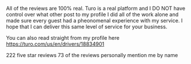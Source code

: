 All of the reviews are 100% real. Turo is a real platform and I DO NOT have control over what other post to my profile
I did all of the work alone and made sure every guest had a pheonomenal experience with my service. 
I hope that I can deliver this same level of service for your business.

You can also read straight from my profile here https://turo.com/us/en/drivers/18834901

222 five star reviews
73 of the reviews personally mention me by name
